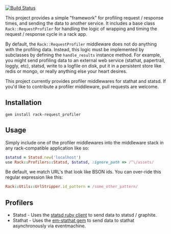 [![Build Status](http://travis-ci.org/ajsharp/rack-request-profiler.png)](http://travis-ci.org/ajsharp/rack-request-profiler)

This project provides a simple "framework" for profiling request / response times, and sending the data to another service. It includes a base class `Rack::RequestProfiler` for handling the logic of wrapping and timing the request / response cycle in a rack app.

By default, the `Rack::RequestProfiler` middleware does not do anything with the profiling data. Instead, this logic must be implemented by subclasses by defining the `handle_results` instance method. For example, you might send profiling data to an external web service (stathat, papertrail, loggly, etc), statsd, write to a logfile on disk, put it in a persistent store like redis or mongo, or really anything else your heart desires.

This project currently provides profiler middlewares for stathat and statsd. If you'd like to contribute a profiler middleware, pull requests are welcome.

## Installation

`gem install rack-request_profiler`

## Usage

Simply include one of the profiler middlewares into the middleware stack in any rack-compatible application like so:

```ruby
$statsd = Statsd.new('localhost')
use Rack::Profilers::Statsd, $statsd, :ignore_path => /^\/assets/
```

Be default, we match URL's that look like BSON ids. You can over-ride this regular expression like this:

```ruby
Rack::Utils::UrlStripper.id_pattern = /some_other_pattern/
```

## Profilers

* Statsd - Uses the [statsd ruby client](https://github.com/reinh/statsd-ruby) to send data to statsd / graphite.
* Stathat - Uses the [em-stathat gem](https://github.com/ajsharp/em-stathat) to send data to stathat asynchronously via eventmachine.